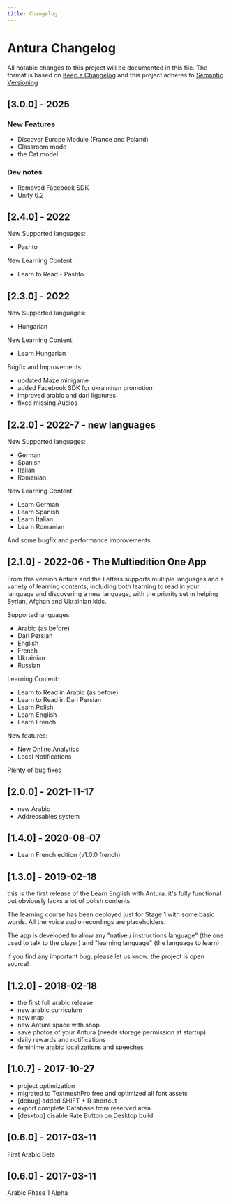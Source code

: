 ```yaml
---
title: Changelog
---
```

# Antura Changelog
All notable changes to this project will be documented in this file.
The format is based on [Keep a Changelog](http://keepachangelog.com/en/1.0.0/)
and this project adheres to [Semantic Versioning](http://semver.org/spec/v2.0.0.html)

## [3.0.0] - 2025

### New Features

- Discover Europe Module (France and Poland)
- Classroom mode
- the Cat model

### Dev notes

- Removed Facebook SDK
- Unity 6.2

## [2.4.0] - 2022
New Supported languages:

- Pashto

New Learning Content:

- Learn to Read - Pashto

## [2.3.0] - 2022
New Supported languages:

- Hungarian

New Learning Content:

- Learn Hungarian

Bugfix and Improvements:

- updated Maze minigame
- added Facebook SDK for ukraininan promotion
- improved arabic and dari ligatures
- fixed missing Audios

## [2.2.0] - 2022-7 - new languages
New Supported languages:

- German
- Spanish
- Italian
- Romanian

New Learning Content:

- Learn German
- Learn Spanish
- Learn Italian
- Learn Romanian

And some bugfix and performance improvements

## [2.1.0] - 2022-06 - The Multiedition One App
From this version Antura and the Letters supports multiple languages and a variety of learning contents, including both learning to read in your language and discovering a new language, with the priority set in helping Syrian, Afghan and Ukrainian kids.

Supported languages:

- Arabic (as before)
- Dari Persian
- English
- French
- Ukrainian
- Russian
 
Learning Content:

- Learn to Read in Arabic (as before)
- Learn to Read in Dari Persian 
- Learn Polish
- Learn English
- Learn French

New features:

- New Online Analytics
- Local Notifications

Plenty of bug fixes

## [2.0.0] - 2021-11-17
- new Arabic
- Addressables system

## [1.4.0] - 2020-08-07
- Learn French edition (v1.0.0 french)

## [1.3.0] - 2019-02-18
this is the first release of the Learn English with Antura.
it's fully functional but obviously lacks a lot of polish contents.

The learning course has been deployed just for Stage 1 with some basic words.
All the voice audio recordings are placeholders.

The app is developed to allow any "native / instructions language" (the one used to talk to the player) and "learning language" (the language to learn)

if you find any important bug, please let us know. the project is open source!

## [1.2.0] - 2018-02-18
- the first full arabic release
- new arabic curriculum
- new map
- new Antura space with shop
- save photos of your Antura (needs storage permission at startup)
- daily rewards and notifications
- feminime arabic localizations and speeches

## [1.0.7] - 2017-10-27
- project optimization
- migrated to TextmeshPro free and optimized all font assets
- [debug] added SHIFT + R shortcut
- export complete Database from reserved area
- [desktop] disable Rate Button on Desktop build

## [0.6.0] - 2017-03-11
First Arabic Beta

## [0.6.0] - 2017-03-11
Arabic Phase 1 Alpha

